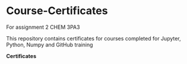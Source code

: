 # Course-Certificates
For assignment 2 CHEM 3PA3

This repository contains certificates for courses completed for Jupyter, Python, Numpy and GitHub training

**Certificates**
